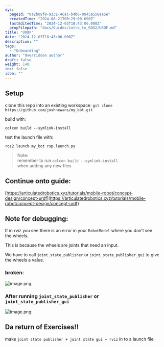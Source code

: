 ```yaml
---
sys:
  pageId: "0a2b09f8-9331-46ac-b4b6-0945a556aa5e"
  createdTime: "2024-08-21T00:29:00.000Z"
  lastEditedTime: "2024-12-03T18:43:00.000Z"
  propFilepath: "docs/Guides/intro_to_ROS2/URDF.md"
title: "URDF"
date: "2024-12-03T18:43:00.000Z"
description: ""
tags:
  - "Onboarding"
author: "Overridden author"
draft: false
weight: 148
toc: false
icon: ""
---
```


## Setup

clone this repo into an existing workspace:
`git clone https://github.com/joshnewans/my_bot.git`

build with:

`colcon build --symlink-install`

test the launch file with:

`ros2 launch my_bot rsp.launch.py`

> Note:  
> remember to run `colcon build --symlink-install`  
> when adding any new files

## Continue onto guide:

[https://articulatedrobotics.xyz/tutorials/mobile-robot/concept-design/concept-urdf](https://articulatedrobotics.xyz/tutorials/mobile-robot/concept-design/concept-urdf)

## Note for debugging:

If in rviz you see there is an error in your `RobotModel` where you don’t see the wheels.

This is because the wheels are joints that need an input. 

We have to call `joint_state_publisher` or `joint_state_publisher_gui` to give the wheels a value.

### broken:

![image.png](https://prod-files-secure.s3.us-west-2.amazonaws.com/d518164a-d88e-44d1-a4ee-3adb3bd8bce0/96a1d089-1f17-4dbf-8563-f2aef56a4d37/image.png?X-Amz-Algorithm=AWS4-HMAC-SHA256&X-Amz-Content-Sha256=UNSIGNED-PAYLOAD&X-Amz-Credential=ASIAZI2LB466XRWHZYSC%2F20250307%2Fus-west-2%2Fs3%2Faws4_request&X-Amz-Date=20250307T230141Z&X-Amz-Expires=3600&X-Amz-Security-Token=IQoJb3JpZ2luX2VjEAYaCXVzLXdlc3QtMiJHMEUCIQC5g%2FDNIyZQ984xoguRcvejKHKyADxhNxK4Lqg6KvX1%2FgIgNwZgKoFD8eI9L%2BgmS9e2Uuel4Eo70oLf3EEsuHzhXioq%2FwMITxAAGgw2Mzc0MjMxODM4MDUiDF0AbP9hpxA0XfE1cyrcAy4Ar2ACq1ZjdOv9ytUpAbm4RjWOjqPI5XvORL0mNMOvA%2FVt4GvyJh6aF0q42T5jT2%2B0XiPgdTiiGmOmTbUKPZYVX%2FoEfR%2FX3s5gfRsjTLiEkDi%2BsYAjKwa8oRc3VjSpWwbPisZW9DMw0u%2FzkmqgMCljmaEjNqA6mVkBBm3%2FcnRWQP3r68KdOya%2BEjKQp5%2FKV%2B9WzYLMVLmDZ6NhU3oRomhjPHIUDNs8h8fU88j1MSCKer%2BJFszyl8%2FEzwdNKm7JvEd7DHnbP8ONWpyWSPZFRD4U%2Bc06JNo83P19Fu8D1NKFdVeXOmU85pfP5vz6B%2FUUB1bKYLaRREjyDbz4IqrRM1ckFvVUHYqHAopq94I37%2FTVIy1J5njz2R%2Fnf9YLYh6DGzAa4MJPea1YuBHmjkhnYcxfEDXUrK1yWjXtq6PRO9ce4cB2E8hDEaqzzmJoYjXMKNmGTX0fm2HARxFVwaxBiBIgpMUZWindQOI7iv8tW3LYR%2FyubHdLEzCxrbyMsi3BVKwKXZkGYi7x0IGicuBfSx4fpVDE2wwz%2FR9T14JTDEhPMlRB%2F5X%2B2aZ0t19UQxtOthLN2UNbMxkAomfcrGNMqEVSg0qM5YkWjefFE1iGnt0nTMhrIxg%2FLuNeNrAxMKrerb4GOqUBy2JNRsWtqHsNtvA6tVlJwiY32v5mQUjA6aaoLLE4xVOB1VZNAWO1Yvc7QIwklzSJMIs2P%2B6MHcKOaWsETIHK1bmKhuFSv7EJeJzCvE%2Bb3T9dWKBEuC8AJxMYD6G7FLmBN86cmRhfUe2%2Ffi8KlJfSfer1RJftKQ5UTUtGsHHhiM7E%2BfP%2Fh%2Fle7C7lCvfI7bnVXaKMAyTsN7fsSaY87pq12Ya4LrXI&X-Amz-Signature=57f55d2b4fab590c716f747dc609d9a3ceb0bab21c245f4b9bfe563f7f71c434&X-Amz-SignedHeaders=host&x-id=GetObject)

### After running `joint_state_publisher` or `joint_state_publisher_gui`

![image.png](https://prod-files-secure.s3.us-west-2.amazonaws.com/d518164a-d88e-44d1-a4ee-3adb3bd8bce0/130c99c7-1b0b-4031-9953-844fc3950ff4/image.png?X-Amz-Algorithm=AWS4-HMAC-SHA256&X-Amz-Content-Sha256=UNSIGNED-PAYLOAD&X-Amz-Credential=ASIAZI2LB466XRWHZYSC%2F20250307%2Fus-west-2%2Fs3%2Faws4_request&X-Amz-Date=20250307T230141Z&X-Amz-Expires=3600&X-Amz-Security-Token=IQoJb3JpZ2luX2VjEAYaCXVzLXdlc3QtMiJHMEUCIQC5g%2FDNIyZQ984xoguRcvejKHKyADxhNxK4Lqg6KvX1%2FgIgNwZgKoFD8eI9L%2BgmS9e2Uuel4Eo70oLf3EEsuHzhXioq%2FwMITxAAGgw2Mzc0MjMxODM4MDUiDF0AbP9hpxA0XfE1cyrcAy4Ar2ACq1ZjdOv9ytUpAbm4RjWOjqPI5XvORL0mNMOvA%2FVt4GvyJh6aF0q42T5jT2%2B0XiPgdTiiGmOmTbUKPZYVX%2FoEfR%2FX3s5gfRsjTLiEkDi%2BsYAjKwa8oRc3VjSpWwbPisZW9DMw0u%2FzkmqgMCljmaEjNqA6mVkBBm3%2FcnRWQP3r68KdOya%2BEjKQp5%2FKV%2B9WzYLMVLmDZ6NhU3oRomhjPHIUDNs8h8fU88j1MSCKer%2BJFszyl8%2FEzwdNKm7JvEd7DHnbP8ONWpyWSPZFRD4U%2Bc06JNo83P19Fu8D1NKFdVeXOmU85pfP5vz6B%2FUUB1bKYLaRREjyDbz4IqrRM1ckFvVUHYqHAopq94I37%2FTVIy1J5njz2R%2Fnf9YLYh6DGzAa4MJPea1YuBHmjkhnYcxfEDXUrK1yWjXtq6PRO9ce4cB2E8hDEaqzzmJoYjXMKNmGTX0fm2HARxFVwaxBiBIgpMUZWindQOI7iv8tW3LYR%2FyubHdLEzCxrbyMsi3BVKwKXZkGYi7x0IGicuBfSx4fpVDE2wwz%2FR9T14JTDEhPMlRB%2F5X%2B2aZ0t19UQxtOthLN2UNbMxkAomfcrGNMqEVSg0qM5YkWjefFE1iGnt0nTMhrIxg%2FLuNeNrAxMKrerb4GOqUBy2JNRsWtqHsNtvA6tVlJwiY32v5mQUjA6aaoLLE4xVOB1VZNAWO1Yvc7QIwklzSJMIs2P%2B6MHcKOaWsETIHK1bmKhuFSv7EJeJzCvE%2Bb3T9dWKBEuC8AJxMYD6G7FLmBN86cmRhfUe2%2Ffi8KlJfSfer1RJftKQ5UTUtGsHHhiM7E%2BfP%2Fh%2Fle7C7lCvfI7bnVXaKMAyTsN7fsSaY87pq12Ya4LrXI&X-Amz-Signature=c111a8e41a197b35b328cf8d210a165e32d8fb0697bdbe6c2c246ebf802ef683&X-Amz-SignedHeaders=host&x-id=GetObject)

## Da return of Exercises!!

make `joint state publisher + joint state gui + rviz` in to a launch file
